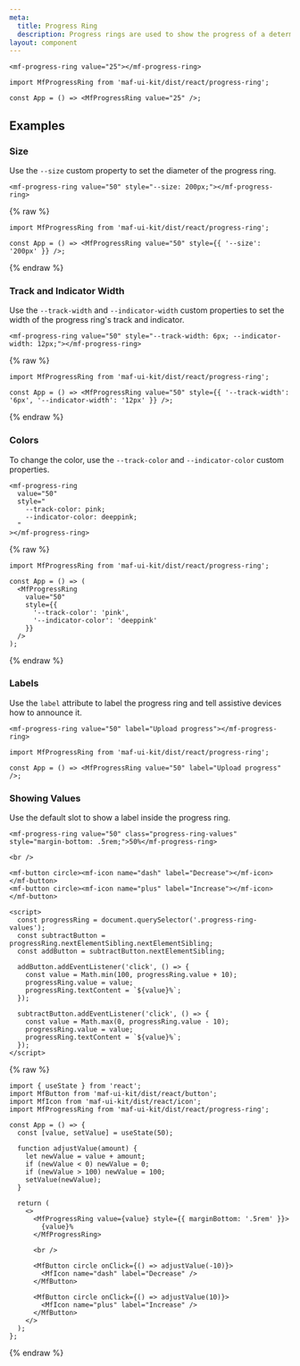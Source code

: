 ```yaml
---
meta:
  title: Progress Ring
  description: Progress rings are used to show the progress of a determinate operation in a circular fashion.
layout: component
---
```


```html:preview
<mf-progress-ring value="25"></mf-progress-ring>
```

```jsx:react
import MfProgressRing from 'maf-ui-kit/dist/react/progress-ring';

const App = () => <MfProgressRing value="25" />;
```

## Examples

### Size

Use the `--size` custom property to set the diameter of the progress ring.

```html:preview
<mf-progress-ring value="50" style="--size: 200px;"></mf-progress-ring>
```

{% raw %}

```jsx:react
import MfProgressRing from 'maf-ui-kit/dist/react/progress-ring';

const App = () => <MfProgressRing value="50" style={{ '--size': '200px' }} />;
```

{% endraw %}

### Track and Indicator Width

Use the `--track-width` and `--indicator-width` custom properties to set the width of the progress ring's track and indicator.

```html:preview
<mf-progress-ring value="50" style="--track-width: 6px; --indicator-width: 12px;"></mf-progress-ring>
```

{% raw %}

```jsx:react
import MfProgressRing from 'maf-ui-kit/dist/react/progress-ring';

const App = () => <MfProgressRing value="50" style={{ '--track-width': '6px', '--indicator-width': '12px' }} />;
```

{% endraw %}

### Colors

To change the color, use the `--track-color` and `--indicator-color` custom properties.

```html:preview
<mf-progress-ring
  value="50"
  style="
    --track-color: pink;
    --indicator-color: deeppink;
  "
></mf-progress-ring>
```

{% raw %}

```jsx:react
import MfProgressRing from 'maf-ui-kit/dist/react/progress-ring';

const App = () => (
  <MfProgressRing
    value="50"
    style={{
      '--track-color': 'pink',
      '--indicator-color': 'deeppink'
    }}
  />
);
```

{% endraw %}

### Labels

Use the `label` attribute to label the progress ring and tell assistive devices how to announce it.

```html:preview
<mf-progress-ring value="50" label="Upload progress"></mf-progress-ring>
```

```jsx:react
import MfProgressRing from 'maf-ui-kit/dist/react/progress-ring';

const App = () => <MfProgressRing value="50" label="Upload progress" />;
```

### Showing Values

Use the default slot to show a label inside the progress ring.

```html:preview
<mf-progress-ring value="50" class="progress-ring-values" style="margin-bottom: .5rem;">50%</mf-progress-ring>

<br />

<mf-button circle><mf-icon name="dash" label="Decrease"></mf-icon></mf-button>
<mf-button circle><mf-icon name="plus" label="Increase"></mf-icon></mf-button>

<script>
  const progressRing = document.querySelector('.progress-ring-values');
  const subtractButton = progressRing.nextElementSibling.nextElementSibling;
  const addButton = subtractButton.nextElementSibling;

  addButton.addEventListener('click', () => {
    const value = Math.min(100, progressRing.value + 10);
    progressRing.value = value;
    progressRing.textContent = `${value}%`;
  });

  subtractButton.addEventListener('click', () => {
    const value = Math.max(0, progressRing.value - 10);
    progressRing.value = value;
    progressRing.textContent = `${value}%`;
  });
</script>
```

{% raw %}

```jsx:react
import { useState } from 'react';
import MfButton from 'maf-ui-kit/dist/react/button';
import MfIcon from 'maf-ui-kit/dist/react/icon';
import MfProgressRing from 'maf-ui-kit/dist/react/progress-ring';

const App = () => {
  const [value, setValue] = useState(50);

  function adjustValue(amount) {
    let newValue = value + amount;
    if (newValue < 0) newValue = 0;
    if (newValue > 100) newValue = 100;
    setValue(newValue);
  }

  return (
    <>
      <MfProgressRing value={value} style={{ marginBottom: '.5rem' }}>
        {value}%
      </MfProgressRing>

      <br />

      <MfButton circle onClick={() => adjustValue(-10)}>
        <MfIcon name="dash" label="Decrease" />
      </MfButton>

      <MfButton circle onClick={() => adjustValue(10)}>
        <MfIcon name="plus" label="Increase" />
      </MfButton>
    </>
  );
};
```

{% endraw %}
